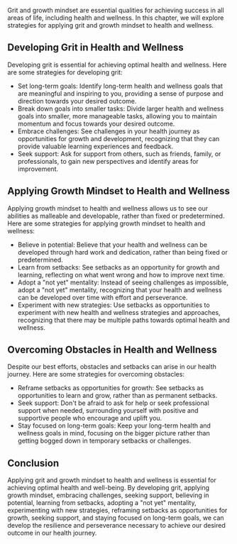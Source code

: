 
Grit and growth mindset are essential qualities for achieving success in all areas of life, including health and wellness. In this chapter, we will explore strategies for applying grit and growth mindset to health and wellness.

Developing Grit in Health and Wellness
--------------------------------------

Developing grit is essential for achieving optimal health and wellness. Here are some strategies for developing grit:

* Set long-term goals: Identify long-term health and wellness goals that are meaningful and inspiring to you, providing a sense of purpose and direction towards your desired outcome.
* Break down goals into smaller tasks: Divide larger health and wellness goals into smaller, more manageable tasks, allowing you to maintain momentum and focus towards your desired outcome.
* Embrace challenges: See challenges in your health journey as opportunities for growth and development, recognizing that they can provide valuable learning experiences and feedback.
* Seek support: Ask for support from others, such as friends, family, or professionals, to gain new perspectives and identify areas for improvement.

Applying Growth Mindset to Health and Wellness
----------------------------------------------

Applying growth mindset to health and wellness allows us to see our abilities as malleable and developable, rather than fixed or predetermined. Here are some strategies for applying growth mindset to health and wellness:

* Believe in potential: Believe that your health and wellness can be developed through hard work and dedication, rather than being fixed or predetermined.
* Learn from setbacks: See setbacks as an opportunity for growth and learning, reflecting on what went wrong and how to improve next time.
* Adopt a "not yet" mentality: Instead of seeing challenges as impossible, adopt a "not yet" mentality, recognizing that your health and wellness can be developed over time with effort and perseverance.
* Experiment with new strategies: Use setbacks as opportunities to experiment with new health and wellness strategies and approaches, recognizing that there may be multiple paths towards optimal health and wellness.

Overcoming Obstacles in Health and Wellness
-------------------------------------------

Despite our best efforts, obstacles and setbacks can arise in our health journey. Here are some strategies for overcoming obstacles:

* Reframe setbacks as opportunities for growth: See setbacks as opportunities to learn and grow, rather than as permanent setbacks.
* Seek support: Don't be afraid to ask for help or seek professional support when needed, surrounding yourself with positive and supportive people who encourage and uplift you.
* Stay focused on long-term goals: Keep your long-term health and wellness goals in mind, focusing on the bigger picture rather than getting bogged down in temporary setbacks or challenges.

Conclusion
----------

Applying grit and growth mindset to health and wellness is essential for achieving optimal health and well-being. By developing grit, applying growth mindset, embracing challenges, seeking support, believing in potential, learning from setbacks, adopting a "not yet" mentality, experimenting with new strategies, reframing setbacks as opportunities for growth, seeking support, and staying focused on long-term goals, we can develop the resilience and perseverance necessary to achieve our desired outcome in our health journey.
